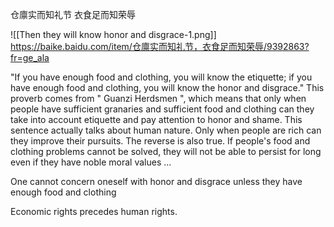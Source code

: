 仓廪实而知礼节 衣食足而知荣辱

![[Then they will know honor and disgrace-1.png]]
https://baike.baidu.com/item/仓廪实而知礼节，衣食足而知荣辱/9392863?fr=ge_ala


"If you have enough food and clothing, you will know the etiquette; if you have enough food and clothing, you will know the honor and disgrace." This proverb comes from " Guanzi Herdsmen ", which means that only when people have sufficient granaries and sufficient food and clothing can they take into account etiquette and pay attention to honor and shame.
This sentence actually talks about human nature. Only when people are rich can they improve their pursuits. The reverse is also true. If people's food and clothing problems cannot be solved, they will not be able to persist for long even if they have noble moral values ...


One cannot concern oneself with honor and disgrace unless they have enough food and clothing


Economic rights precedes human rights.